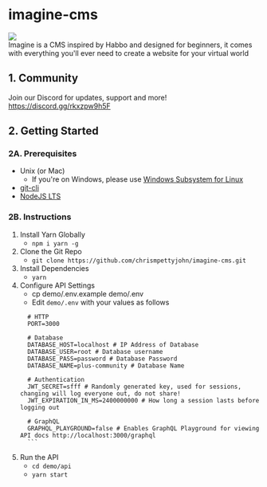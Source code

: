 # imagine-cms
<img src="https://i.imgur.com/z4VhXpW.png" />
<br/>
Imagine is a CMS inspired by Habbo and designed for beginners, it comes with everything you'll ever need to create a website for your virtual world

## 1. Community
Join our Discord for updates, support and more!
https://discord.gg/rkxzpw9h5F

## 2. Getting Started

### 2A. Prerequisites
* Unix (or Mac)
    * If you're on Windows, please use [Windows Subsystem for Linux](https://docs.microsoft.com/en-us/windows/wsl/install)
* [git-cli](https://git-scm.com/downloads)
* [NodeJS LTS](https://nodejs.org/en/download/)

### 2B. Instructions
1. Install Yarn Globally
    * `npm i yarn -g`
2. Clone the Git Repo
    *  `git clone https://github.com/chrismpettyjohn/imagine-cms.git`
3. Install Dependencies
    * `yarn`
4. Configure API Settings
    * cp demo/.env.example demo/.env
     * Edit `demo/.env` with your values as follows
     ```
       # HTTP
       PORT=3000
       
       # Database
       DATABASE_HOST=localhost # IP Address of Database
       DATABASE_USER=root # Database username
       DATABASE_PASS=password # Database Password
       DATABASE_NAME=plus-community # Database Name
       
       # Authentication
       JWT_SECRET=sfff # Randomly generated key, used for sessions, changing will log everyone out, do not share!
       JWT_EXPIRATION_IN_MS=2400000000 # How long a session lasts before logging out
       
       # GraphQL
       GRAPHQL_PLAYGROUND=false # Enables GraphQL Playground for viewing API docs http://localhost:3000/graphql
       ```
 5. Run the API
    * `cd demo/api`
    * `yarn start`

